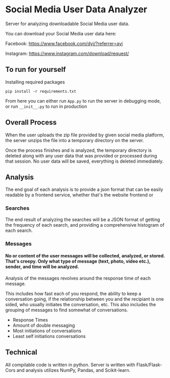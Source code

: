 # Social Media User Data Analyzer
Server for analyzing downloadable Social Media user data.

You can download your Social Media user data here:
 
 Facebook: https://www.facebook.com/dyi/?referrer=ayi 

 Instagram: https://www.instagram.com/download/request/

## To run for yourself
Installing required packages 

    pip install -r requirements.txt
    
From here you can either run `App.py` to run the server in debugging mode, or run `__init__.py` to run in production




## Overall Process
 When the user uploads the zip file provided by given social media platform, the server unzips the file into a temporary directory on the server.
    
 Once the process finishes and is analyzed, the temporary directory is deleted along with any user data that was provided or processed during that session. No user data will be saved, everything is deleted immediately.

## Analysis

 The end goal of each analysis is to provide a json format that can be easily readable by a frontend service, whether that's the website frontend or 

### Searches
  The end result of analyzing the searches will be a JSON format of getting the frequency of each search, and providing a comprehensive histogram of each search.

### Messages
   #### **No or content of the user messages will be collected, analyzed, or stored. That's creepy. Only what type of message (text, photo, video etc.), sender, and time will be analyzed.**
Analysis of the messages revolves around the response time of each message.
 
This includes how fast each of you respond, the ability to keep a conversation going, if the relationship between you and the recipiant is one sided, who usually initiates the conversation, etc. This also includes the grouping of messages to find somewhat of conversations. 

- Response Times
- Amount of double messaging
- Most initiations of conversations
- Least self initiations conversations


## Technical
  All compilable code is written in python. Server is written with Flask/Flask-Cors and analysis utilizes NumPy, Pandas, and Scikit-learn.